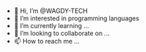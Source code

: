 - 👋 Hi, I’m @WAGDY-TECH
- 👀 I’m interested in programming languages
- 🌱 I’m currently learning ...
- 💞️ I’m looking to collaborate on ...
- 📫 How to reach me ...

<!---
WAGDY-TECH/WAGDY-TECH is a ✨ special ✨ repository because its `README.md` (this file) appears on your GitHub profile.
You can click the Preview link to take a look at your changes.
--->
